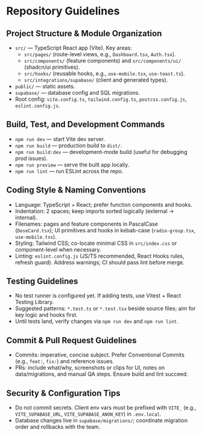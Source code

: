 # Repository Guidelines

## Project Structure & Module Organization
- `src/` — TypeScript React app (Vite). Key areas:
  - `src/pages/` (route-level views, e.g., `Dashboard.tsx`, `Auth.tsx`).
  - `src/components/` (feature components) and `src/components/ui/` (shadcn/ui primitives).
  - `src/hooks/` (reusable hooks, e.g., `use-mobile.tsx`, `use-toast.ts`).
  - `src/integrations/supabase/` (client and generated types).
- `public/` — static assets.
- `supabase/` — database config and SQL migrations.
- Root config: `vite.config.ts`, `tailwind.config.ts`, `postcss.config.js`, `eslint.config.js`.

## Build, Test, and Development Commands
- `npm run dev` — start Vite dev server.
- `npm run build` — production build to `dist/`.
- `npm run build:dev` — development-mode build (useful for debugging prod issues).
- `npm run preview` — serve the built app locally.
- `npm run lint` — run ESLint across the repo.

## Coding Style & Naming Conventions
- Language: TypeScript + React; prefer function components and hooks.
- Indentation: 2 spaces; keep imports sorted logically (external → internal).
- Filenames: pages and feature components in PascalCase (`DoseCard.tsx`); UI primitives and hooks in kebab-case (`radio-group.tsx`, `use-mobile.tsx`).
- Styling: Tailwind CSS; co-locate minimal CSS in `src/index.css` or component-level when necessary.
- Linting: `eslint.config.js` (JS/TS recommended, React Hooks rules, refresh guard). Address warnings; CI should pass lint before merge.

## Testing Guidelines
- No test runner is configured yet. If adding tests, use Vitest + React Testing Library.
- Suggested patterns: `*.test.ts` or `*.test.tsx` beside source files; aim for key logic and hooks first.
- Until tests land, verify changes via `npm run dev` and `npm run lint`.

## Commit & Pull Request Guidelines
- Commits: imperative, concise subject. Prefer Conventional Commits (e.g., `feat:`, `fix:`) and reference issues.
- PRs: include what/why, screenshots or clips for UI, notes on data/migrations, and manual QA steps. Ensure build and lint succeed.

## Security & Configuration Tips
- Do not commit secrets. Client env vars must be prefixed with `VITE_` (e.g., `VITE_SUPABASE_URL`, `VITE_SUPABASE_ANON_KEY`) in `.env.local`.
- Database changes live in `supabase/migrations/`; coordinate migration order and rollbacks with the team.

